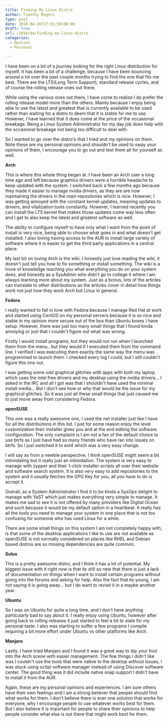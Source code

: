 ```yaml
---
title: Finding My Linux Distro
author: Timothy Rogers
type: post
date: 2018-04-26T17:31:59+00:00
draft: true
url: /2018/04/finding-my-linux-distro
categories:
  - Opinion
  - Personal

---
```

I have been on a bit of a journey looking for the right Linux distribution for myself. It has been a bit of a challenge, because I have been bouncing around a lot over the past couple months trying to find the one that fits me best. There are the LTS(Long Term Support), standard release cycles, and of course the rolling release ones out there.

While using the various ones out there, I have come to realize I do prefer the rolling release model more than the others. Mainly because I enjoy being able to use the latest and greatest that is currently available to be used rather than waiting for a distro to deem that it is stable for me to use. However, I have learned that it does come at the price of the occasional breakage. Being a Linux System Administrator for my day job does help with the occasional breakage not being too difficult to deal with.

So I wanted to go over the distro's that I tried and my opinions on them. Note these are my personal opinions and shouldn't be used to sway your opinions of them, I encourage you to go out and test them all for yourself as well.

**Arch**

This is where this whole thing began at. I have been an Arch user a long time ago and left because graphics drivers were a horrible headache to keep updated with the system. I switched back a few months ago because they made it easier to manage nvidia drivers, as they are are now maintaining the drivers in the main repositories which is nice. However, I was getting annoyed with the constant kernel updates, meaning updates to drivers, and vitalization tools constantly. However, I learned recently you can install the LTS kernel that makes those updates come way less often and I get to also keep the latest and greatest software as well.

The ability to configure myself to have only what I want from the point of install is very nice, being able to choose what goes in and what doesn't get installed. I also loving having access to the AUR to install large variety of software where it is easier to get the third party applications in a central place.

My last bit on loving Arch is the wiki. I honestly just love reading the wiki, it doesn't just tell you how to fix something or install something. The wiki is a trove of knowledge teaching you what everything you do on your system does, and honestly as a SysAdmin who didn't go to college it where I am always learning more about my system. Just as a bonus, lots of the articles can translate to other distributions as the articles cover in detail how things work not just how they work Arch but Linux in general.

**Fedora**

I really wanted to fall in love with Fedora because I manage Red Hat at work and started using CentOS on my personal servers because it is so nice and stable in my opinion more secure out of the box than Ubuntu boxes I have setup. However, there was just too many small things that I found kinda annoying or just that I couldn't figure out what was wrong.

Firstly I would install programs, but they would not run when I launched them from the menu.. but they would if I executed them from the command line. I verified I was executing them exactly the same way the menu was programmed to launch them. I checked every log I could, but I still couldn't figure this one out.

I was getting some odd graphical glitches with apps with both my laptop which uses the intel free drivers and my desktop using the nvidia drivers... I asked in the IRC and all I got was that I shouldn't have used the minimal install media... But I don't see how or why that would be the issue for my graphical glitches. So it was just all these small things that just caused me to just move away from considering Fedora.

**openSUSE**

This one was a really awesome one, I used the net installer just like I have for all the distributions in this list. I just for some reason enjoy the level customization their installer gives you and at the end editing the software configuration. The only complaint is I am not a fan of the default choice to use btrfs as I just have had so many friends who have ran into issues on btrfs. So I just switched it to ext4 which was a very easy change.

I will say as from a newbie perspective, I think openSUSE might seem a bit intimidating but it really just an intimidation. The system is very easy to manage with zypper and their 1-click installer scripts all over their website and software search system. It is also very easy to add repositories to the system and it usually fetches the GPG Key for you, all you have to do is accept it.

Overall, as a System Administrator I find it to be kinda a SysOps delight to manage with YaST which just makes everything very simple to manage. It makes me sad to see it is not offered by many providers like Digital Ocean and such because it would be my default option in a heartbeat. It really has all the tools you need to manage your system in one place that is not too confusing for someone who has used Linux for a while.

There are some small things on this system I am not completely happy with, is that some of the desktop applications I like to use are not available as openSUSE is not normally considered on places like RHEL and Debian based distros are so missing dependencies are quite common.

**Solus**

This is a pretty awesome distro, and I think it has a lot of potential. My biggest issue with it right now is that its still so new that there is just a lack of documentation on things when I want to install certain programs without going into the forums and asking for help. Also the fact that its young, I am not saying it is going away... but I do want to revisit it in a maybe another year.

**Ubuntu**

So I was on Ubuntu for quite a long time, and I don't have anything particularly bad to say about it. I really enjoy using Ubuntu, however after going back to rolling releases it just started to feel a bit to stale for my personal taste. I also was starting to suffer a few programs I compile requiring a bit more effort under Ubuntu vs other platforms like Arch.

**Manjaro**

Lastly, I have tried Manjaro and I found it was a great way to dip your foot into the Arch scene with easier management. The few things I didn't like was I couldn't use the tools that were native to the desktop without issues, I was stuck using octipi software manager instead of using Discover software center. The good thing was it did include native snap support I didn't have to install it from the AUR.

Again, these are my personal opinions and experiences. I am sure others have their own feelings and I am a strong believer that people should find what works for them. I don't believe there is ever one solution that works for everyone, why I encourage people to use whatever works best for them. But I also believe it is important for people to share their opinions to help people consider what else is out there that might work best for them.